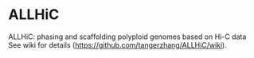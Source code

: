 # ALLHiC
ALLHiC: phasing and scaffolding polyploid genomes based on Hi-C data  
See wiki for details (https://github.com/tangerzhang/ALLHiC/wiki).

